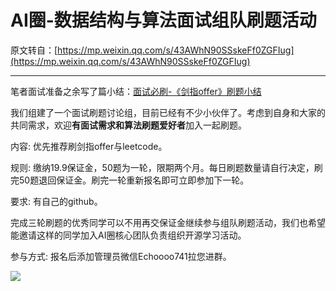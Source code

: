 # AI圈-数据结构与算法面试组队刷题活动

原文转自：[https://mp.weixin.qq.com/s/43AWhN90SSskeFf0ZGFIug](https://mp.weixin.qq.com/s/43AWhN90SSskeFf0ZGFIug)

----

笔者面试准备之余写了篇小结：[面试必刷-《剑指offer》刷题小结](https://mp.weixin.qq.com/s?__biz=MzU4OTczNTg2OQ==&mid=2247484491&idx=1&sn=d9b03c21782678bac8b3e825535f4224&chksm=fdc9b699cabe3f8fca01456fc2f1d23d9b8c27efc7582fdf8d3d42d05e97e8e30657776c5baf&scene=21&token=1446701999&lang=zh_CN#wechat_redirect)

我们组建了一个面试刷题讨论组，目前已经有不少小伙伴了。考虑到自身和大家的共同需求，欢迎**有面试需求和算法刷题爱好者**加入一起刷题。

内容: 优先推荐刷剑指offer与leetcode。

规则: 缴纳19.9保证金，50题为一轮，限期两个月。每日刷题数量请自行决定，刷完50题退回保证金。刷完一轮重新报名即可立即参加下一轮。

要求: 有自己的github。

完成三轮刷题的优秀同学可以不用再交保证金继续参与组队刷题活动，我们也希望能邀请这样的同学加入AI圈核心团队负责组织开源学习活动。

参与方式: 报名后添加管理员微信Echoooo741拉您进群。

![](https://aigroupz-1258285787.cos.ap-shanghai.myqcloud.com/blog/15499655486629.jpg)








